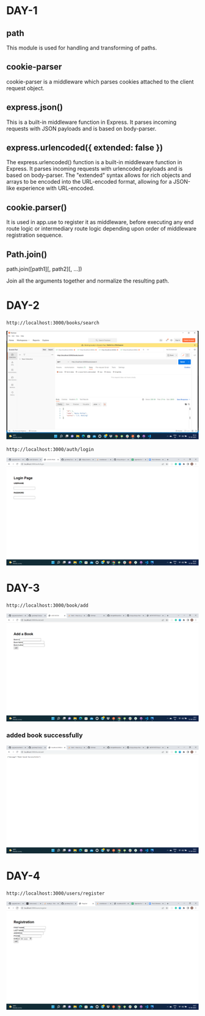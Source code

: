 # DAY-1
## path

This module is used for handling and transforming of paths.

## cookie-parser

cookie-parser is a middleware which parses cookies attached to the client request object.

## express.json()
This is a built-in middleware function in Express. It parses incoming requests with JSON payloads and is based on body-parser.

## express.urlencoded({ extended: false })
The express.urlencoded() function is a built-in middleware function in Express. It parses incoming requests with urlencoded payloads and is based on body-parser. The "extended" syntax allows for rich objects and arrays to be encoded into the URL-encoded format, allowing for a JSON-like experience with URL-encoded.

## cookie.parser()

It is used in app.use to register it as middleware, before executing any end route logic or intermediary route logic depending upon order of middleware registration sequence. 

## Path.join()

path.join([path1][, path2][, ...])

Join all the arguments together and normalize the resulting path.

# DAY-2

`http://localhost:3000/books/search`

![search image](./public/images/img%20(3).png)

`http://localhost:3000/auth/login`

![Login image](./public/images/login.png)

# DAY-3

`http://localhost:3000/book/add`

![add book](./public/images/Screenshot%20(253).png)

### added book successfully

![add book](./public/images/Screenshot%20(254).png)

# DAY-4

`http://localhost:3000/users/register`

![Registration](./public/images/Screenshot%20(255).png)





